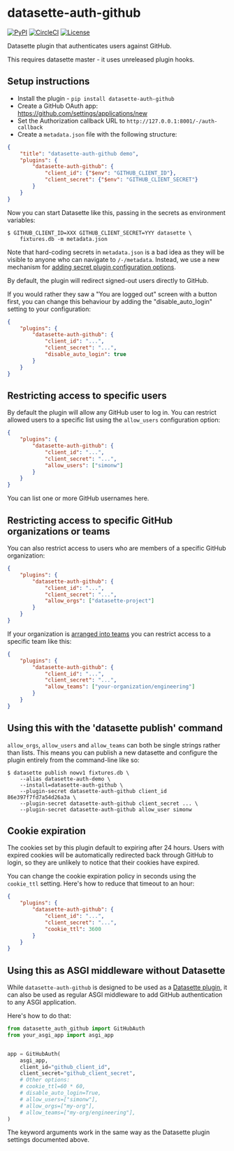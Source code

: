 # datasette-auth-github

[![PyPI](https://img.shields.io/pypi/v/datasette-auth-github.svg)](https://pypi.org/project/datasette-auth-github/)
[![CircleCI](https://circleci.com/gh/simonw/datasette-auth-github.svg?style=svg)](https://circleci.com/gh/simonw/datasette-auth-github)
[![License](https://img.shields.io/badge/license-Apache%202.0-blue.svg)](https://github.com/simonw/datasette-auth-github/blob/master/LICENSE)

Datasette plugin that authenticates users against GitHub.

This requires datasette master - it uses unreleased plugin hooks.

## Setup instructions

* Install the plugin - `pip install datasette-auth-github`
* Create a GitHub OAuth app: https://github.com/settings/applications/new
* Set the Authorization callback URL to `http://127.0.0.1:8001/-/auth-callback`
* Create a `metadata.json` file with the following structure:

```json
{
    "title": "datasette-auth-github demo",
    "plugins": {
        "datasette-auth-github": {
            "client_id": {"$env": "GITHUB_CLIENT_ID"},
            "client_secret": {"$env": "GITHUB_CLIENT_SECRET"}
        }
    }
}
```
Now you can start Datasette like this, passing in the secrets as environment variables:

    $ GITHUB_CLIENT_ID=XXX GITHUB_CLIENT_SECRET=YYY datasette \
        fixtures.db -m metadata.json

Note that hard-coding secrets in `metadata.json` is a bad idea as they will be visible to anyone who can navigate to `/-/metadata`. Instead, we use a new mechanism for [adding secret plugin configuration options](https://datasette.readthedocs.io/en/latest/plugins.html#secret-configuration-values).

By default, the plugin will redirect signed-out users directly to GitHub.

If you would rather they saw a "You are logged out" screen with a button first, you can change this behaviour by adding the "disable_auto_login" setting to your configuration:

```json
{
    "plugins": {
        "datasette-auth-github": {
            "client_id": "...",
            "client_secret": "...",
            "disable_auto_login": true
        }
    }
}
```

## Restricting access to specific users

By default the plugin will allow any GitHub user to log in. You can restrict allowed users to a specific list using the `allow_users` configuration option:

```json
{
    "plugins": {
        "datasette-auth-github": {
            "client_id": "...",
            "client_secret": "...",
            "allow_users": ["simonw"]
        }
    }
}
```
You can list one or more GitHub usernames here.

## Restricting access to specific GitHub organizations or teams

You can also restrict access to users who are members of a specific GitHub organization:

```json
{
    "plugins": {
        "datasette-auth-github": {
            "client_id": "...",
            "client_secret": "...",
            "allow_orgs": ["datasette-project"]
        }
    }
}
```

If your organization is [arranged into teams](https://help.github.com/en/articles/organizing-members-into-teams) you can restrict access to a specific team like this:

```json
{
    "plugins": {
        "datasette-auth-github": {
            "client_id": "...",
            "client_secret": "...",
            "allow_teams": ["your-organization/engineering"]
        }
    }
}
```

## Using this with the 'datasette publish' command

`allow_orgs`, `allow_users` and `allow_teams` can both be single strings rather than lists. This means you can publish a new datasette and configure the plugin entirely from the command-line like so:

    $ datasette publish nowv1 fixtures.db \
        --alias datasette-auth-demo \
        --install=datasette-auth-github \
        --plugin-secret datasette-auth-github client_id 86e397f7fd7a54d26a3a \
        --plugin-secret datasette-auth-github client_secret ... \
        --plugin-secret datasette-auth-github allow_user simonw

## Cookie expiration

The cookies set by this plugin default to expiring after 24 hours. Users with expired cookies will be automatically redirected back through GitHub to login, so they are unlikely to notice that their cookies have expired.

You can change the cookie expiration policy in seconds using the `cookie_ttl` setting. Here's how to reduce that timeout to an hour:

```json
{
    "plugins": {
        "datasette-auth-github": {
            "client_id": "...",
            "client_secret": "...",
            "cookie_ttl": 3600
        }
    }
}
```

## Using this as ASGI middleware without Datasette

While `datasette-auth-github` is designed to be used as a [Datasette plugin](https://datasette.readthedocs.io/en/stable/plugins.html), it can also be used as regular ASGI middleware to add GitHub authentication to any ASGI application.

Here's how to do that:

```python
from datasette_auth_github import GitHubAuth
from your_asgi_app import asgi_app


app = GitHubAuth(
    asgi_app,
    client_id="github_client_id",
    client_secret="github_client_secret",
    # Other options:
    # cookie_ttl=60 * 60,
    # disable_auto_login=True,
    # allow_users=["simonw"],
    # allow_orgs=["my-org"],
    # allow_teams=["my-org/engineering"],
)
```

The keyword arguments work in the same way as the Datasette plugin settings documented above.
